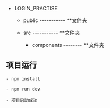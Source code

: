 - LOGIN_PRACTISE
    - public  ----------- **文件夹

    - src ----------- **文件夹

        - components -------- **文件夹

    <!-- - config --------------基础配置文件夹

    - pages ------------- 页面展示文件夹

    - static ----------- 静态文件、图标

    - style ------------ 样式文件夹

    - utils ------------ 外部引用的文件夹 -->
    

## 项目运行



    - npm install

    - npm run dev

    - 项目启动成功